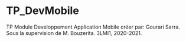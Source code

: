 # TP_DevMobile
TP Module Developpement Application Mobile créer par: Gourari Sarra.
Sous la supervision de M. Bouzerita.
3LMI1, 2020-2021.

